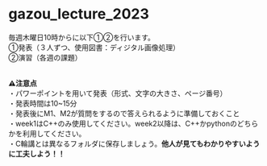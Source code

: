 # gazou_lecture_2023

毎週木曜日10時からに以下①②を行います。
<br>①発表（３人ずつ、使用図書：ディジタル画像処理）
<br>②演習（各週の課題）


<br>**⚠注意点**
<br>・パワーポイントを用いて発表（形式、文字の大きさ、ページ番号）
<br>・発表時間は10~15分
<br>・発表後にM1、M2が質問をするので答えられるように準備しておくこと
<br>・week1はC++のみ使用してください。week2以降は、C++かpythonのどちらかを利用してください。
<br>・C輪講とは異なるフォルダに保存しましょう。**他人が見てもわかりやすいように工夫しよう！！**

